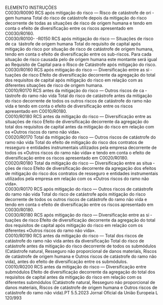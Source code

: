  
ELEMENTO  INSTRUÇÕES  
C0030/R0090  RCS após mitigação do risco 
— Risco de catástrofe de ori ­
gem humana  Total do risco de catástrofe depois da mitigação do risco decorrente de todas as 
situações de risco de origem humana e tendo em conta o efeito de diversificação 
entre os riscos apresentado em C0030/R0160.  
C0030/R0100- 
-R0150  RCS após mitigação do risco 
— Situações de risco de ca ­
tástrofe de origem humana  Total do requisito de capital após mitigação do risco por situação de risco de 
catástrofe de origem humana, tendo em conta o efeito de diversificação entre os 
sub-riscos. 
Para cada situação de risco causada pelo de origem humana este montante será 
igual ao Requisito de Capital para o Risco de Catástrofe após mitigação do risco.  
C0030/R0160  RCS após mitigação do risco 
— Diversificação entre as si ­
tuações de risco  Efeito de diversificação decorrente da agregação do total dos requisitos de capital 
após mitigação do risco em relação com as diferentes situações de risco de origem 
humana.  
C0010/R0170  RCS antes da mitigação do 
risco — Outros riscos de ca ­
tástrofe do ramo não vida  Total do risco de catástrofe antes da mitigação do risco decorrente de todos os 
outros riscos de catástrofe do ramo não vida e tendo em conta o efeito de 
diversificação entre os riscos apresentado em C0010/R0180.  
C0010/R0180  RCS antes da mitigação do 
risco — Diversificação entre as 
situações de risco  Efeito de diversificação decorrente da agregação do total dos requisitos de capital 
antes da mitigação do risco em relação com os «Outros riscos do ramo não vida».  
C0020/R0170  Total da mitigação do risco — 
Outros riscos de catástrofe do 
ramo não vida  Total do efeito de mitigação do risco dos contratos de resseguro e entidades 
instrumentais utilizados pela empresa decorrente de todos os «Outros riscos do 
ramo não vida» e tendo em conta o efeito de diversificação entre os riscos 
apresentado em C0020/R0180.  
C0020/R0180  Total da mitigação do risco — 
Diversificação entre as situa ­
ções de risco  Efeito de diversificação decorrente da agregação dos efeitos de mitigação do risco 
dos contratos de resseguro e entidades instrumentais utilizados pela empresa em 
relação com os «Outros riscos do ramo não vida».  
C0030/R0170  RCS após mitigação do risco 
— Outros riscos de catástrofe 
do ramo não vida  Total do risco de catástrofe após mitigação do risco decorrente de todos os outros 
riscos de catástrofe do ramo não vida e tendo em conta o efeito de diversificação 
entre os riscos apresentado em C0030/R0180.  
C0030/R0180  RCS após mitigação do risco 
— Diversificação entre as si ­
tuações de risco  Efeito de diversificação decorrente da agregação do total dos requisitos de capital 
após mitigação do risco em relação com os diferentes «Outros riscos do ramo não 
vida».  
C0010/R0190  RCS antes da mitigação do 
risco — Total dos riscos de 
catástrofe do ramo não vida 
antes da diversificação  Total do risco de catástrofe antes da mitigação do risco decorrente de todos os 
submódulos (Catástrofe natural, Resseguro não proporcional de danos materiais, 
Riscos de catástrofe de origem humana e Outros riscos de catástrofe do ramo não 
vida), antes do efeito de diversificação entre os submódulos.  
C0010/R0200  RCS antes da mitigação do 
risco — Diversificação entre 
submódulos  Efeito de diversificação decorrente da agregação do total dos requisitos de capital 
antes da mitigação do risco em relação com os diferentes submódulos (Catástrofe 
natural, Resseguro não proporcional de danos materiais, Riscos de catástrofe de 
origem humana e Outros riscos de catástrofe do ramo não vida).PT  5.5.2023 Jornal Oficial da União Europeia L 120/993